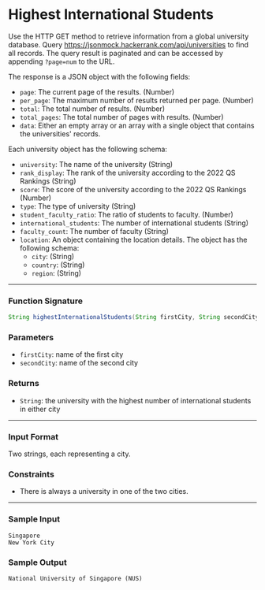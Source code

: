 # Highest International Students

Use the HTTP GET method to retrieve information from a global university database. Query https://jsonmock.hackerrank.com/api/universities to find all records. The query result is paginated and can be accessed by appending `?page=num` to the URL.

The response is a JSON object with the following fields:

- `page`: The current page of the results. (Number)
- `per_page`: The maximum number of results returned per page. (Number)
- `total`: The total number of results. (Number)
- `total_pages`: The total number of pages with results. (Number)
- `data`: Either an empty array or an array with a single object that contains the universities' records.

Each university object has the following schema:

- `university`: The name of the university (String)
- `rank_display`: The rank of the university according to the 2022 QS Rankings (String)
- `score`: The score of the university according to the 2022 QS Rankings (Number)
- `type`: The type of university (String)
- `student_faculty_ratio`: The ratio of students to faculty. (Number)
- `international_students`: The number of international students (String)
- `faculty_count`: The number of faculty (String)
- `location`: An object containing the location details. The object has the following schema:
  - `city`: (String)
  - `country`: (String)
  - `region`: (String)

---

### Function Signature

```java
String highestInternationalStudents(String firstCity, String secondCity)
```

### Parameters

- `firstCity`: name of the first city
- `secondCity`: name of the second city

### Returns

- `String`: the university with the highest number of international students in either city

---

### Input Format

Two strings, each representing a city.

### Constraints

- There is always a university in one of the two cities.

---

### Sample Input

```
Singapore
New York City
```

### Sample Output

```
National University of Singapore (NUS)
```